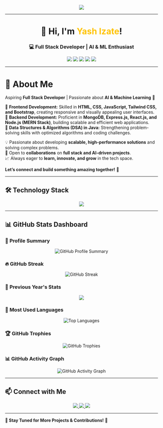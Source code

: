 <!-- Banner -->
<p align="center">
  <img src="https://readme-typing-svg.demolab.com?font=Fira+Code&size=26&pause=1000&color=F75C7E&width=600&lines=Aspiring+Full+Stack+Web+Developer;Artificial+Intelligence+%7C+ML+Enthusiast;Passionate+About+Innovative+Tech!">
</p>

---

<h1 align="center">🚀 Hi, I'm <span style="color:#FFC300;">Yash Izate</span>!</h1>
<h3 align="center">💻 Full Stack Developer | AI & ML Enthusiast</h3>

<p align="center">
  <img src="https://img.shields.io/badge/Java-ED8B00?style=for-the-badge&logo=java&logoColor=white" />
  <img src="https://img.shields.io/badge/Python-3776AB?style=for-the-badge&logo=python&logoColor=white" />
  <img src="https://img.shields.io/badge/JavaScript-F7DF1E?style=for-the-badge&logo=javascript&logoColor=black" />
  <img src="https://img.shields.io/badge/Node.js-339933?style=for-the-badge&logo=node.js&logoColor=white" />
  <img src="https://img.shields.io/badge/React-61DAFB?style=for-the-badge&logo=react&logoColor=black" />
</p>

---

# 🚀 About Me  

Aspiring **Full Stack Developer** | Passionate about **AI & Machine Learning** 🤖  

🔹 **Frontend Development:** Skilled in **HTML, CSS, JavaScript, Tailwind CSS, and Bootstrap**, creating responsive and visually appealing user interfaces.  
🔹 **Backend Development:** Proficient in **MongoDB, Express.js, React.js, and Node.js (MERN Stack)**, building scalable and efficient web applications.  
🔹 **Data Structures & Algorithms (DSA) in Java:** Strengthening problem-solving skills with optimized algorithms and coding challenges.  

💡 Passionate about developing **scalable, high-performance solutions** and solving complex problems.  
🤝 Open to **collaborations** on **full stack and AI-driven projects**.  
📈 Always eager to **learn, innovate, and grow** in the tech space.  

**Let’s connect and build something amazing together!** 🚀  


---

## 🛠️ **Technology Stack**
<p align="center">
  <img src="https://skillicons.dev/icons?i=git,github,java,python,html,css,js,express,react,nodejs,mongodb,docker,sql,tailwind,bootstrap" />
</p>

---

## 📊 **GitHub Stats Dashboard**  
### 🚀 **Profile Summary**
<p align="center">
  <img src="https://github-profile-summary-cards.vercel.app/api/cards/profile-details?username=yash-izate&theme=tokyonight" alt="GitHub Profile Summary" />
</p>  

### 🔥 **GitHub Streak**
<p align="center">
  <img src="https://github-readme-streak-stats.herokuapp.com/?user=yash-izate&theme=radical" alt="GitHub Streak" />
</p>   

### 📆 **Previous Year's Stats**
<p align="center">
  <img src="https://github-readme-stats.vercel.app/api?username=yash-izate&show_icons=true&theme=radical&include_all_commits=true&count_private=true&hide_rank=false" />
</p>  

### 📌 **Most Used Languages**
<p align="center">
  <img src="https://github-readme-stats.vercel.app/api/top-langs/?username=yash-izate&layout=compact&theme=tokyonight" alt="Top Languages" />
</p>  

### 🏆 **GitHub Trophies**
<p align="center">
  <img src="https://github-profile-trophy.vercel.app/?username=yash-izate&theme=tokyonight&no-frame=true&margin-w=15" alt="GitHub Trophies" />
</p>  

### 📊 **GitHub Activity Graph**
<p align="center">
  <img src="https://github-readme-activity-graph.vercel.app/graph?username=yash-izate&theme=tokyo-night" alt="GitHub Activity Graph" />
</p>  

---

## 📫 **Connect with Me**
<p align="center">
  <a href="https://www.linkedin.com/in/yash-izate-a13235277">
    <img src="https://img.shields.io/badge/LinkedIn-0077B5?style=for-the-badge&logo=linkedin&logoColor=white" />
  </a>
  <a href="mailto:yashizate.softech@gmail.com">
    <img src="https://img.shields.io/badge/Email-D14836?style=for-the-badge&logo=gmail&logoColor=white" />
  </a>
  <a href="https://github.com/yash-izate">
    <img src="https://img.shields.io/badge/GitHub-181717?style=for-the-badge&logo=github&logoColor=white" />
  </a>
</p>

---


**🚀 Stay Tuned for More Projects & Contributions!** 🎉
